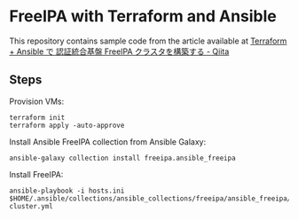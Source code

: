 # FreeIPA with Terraform and Ansible

This repository contains sample code from the article available at [Terraform + Ansible で 認証統合基盤 FreeIPA クラスタを構築する - Qiita](https://qiita.com/sawa2d2/items/6fe6432a47b1e8bcd857)

## Steps

Provision VMs:
```
terraform init
terraform apply -auto-approve
```

Install Ansible FreeIPA collection from Ansible Galaxy:
```
ansible-galaxy collection install freeipa.ansible_freeipa
```

Install FreeIPA:
```
ansible-playbook -i hosts.ini $HOME/.ansible/collections/ansible_collections/freeipa/ansible_freeipa/playbooks/install-cluster.yml
```

